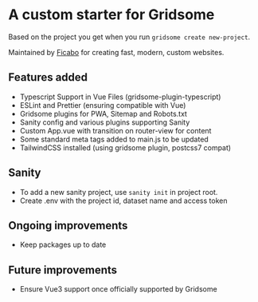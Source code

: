 # A custom starter for Gridsome

Based on the project you get when you run `gridsome create new-project`.

Maintained by [Ficabo](https://www.ficabo.com.au) for creating fast, modern, custom websites.

## Features added

- Typescript Support in Vue Files (gridsome-plugin-typescript)
- ESLint and Prettier (ensuring compatible with Vue)
- Gridsome plugins for PWA, Sitemap and Robots.txt
- Sanity config and various plugins supporting Sanity
- Custom App.vue with transition on router-view for content
- Some standard meta tags added to main.js to be updated
- TailwindCSS installed (using gridsome plugin, postcss7 compat)

## Sanity

- To add a new sanity project, use `sanity init` in project root.
- Create .env with the project id, dataset name and access token

## Ongoing improvements

- Keep packages up to date

## Future improvements

- Ensure Vue3 support once officially supported by Gridsome
